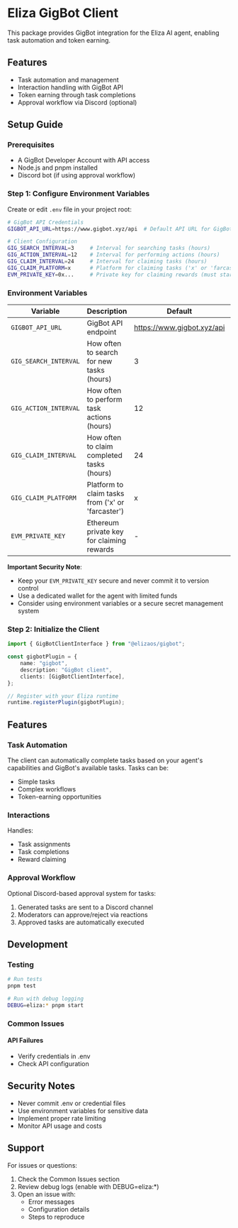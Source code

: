 # Eliza GigBot Client

This package provides GigBot integration for the Eliza AI agent, enabling task automation and token earning.

## Features

- Task automation and management
- Interaction handling with GigBot API
- Token earning through task completions
- Approval workflow via Discord (optional)

## Setup Guide

### Prerequisites

- A GigBot Developer Account with API access
- Node.js and pnpm installed
- Discord bot (if using approval workflow)

### Step 1: Configure Environment Variables

Create or edit `.env` file in your project root:

```bash
# GigBot API Credentials
GIGBOT_API_URL=https://www.gigbot.xyz/api  # Default API URL for GigBot

# Client Configuration
GIG_SEARCH_INTERVAL=3     # Interval for searching tasks (hours)
GIG_ACTION_INTERVAL=12    # Interval for performing actions (hours)
GIG_CLAIM_INTERVAL=24     # Interval for claiming tasks (hours)
GIG_CLAIM_PLATFORM=x      # Platform for claiming tasks ('x' or 'farcaster')
EVM_PRIVATE_KEY=0x...     # Private key for claiming rewards (must start with 0x)

```

### Environment Variables

| Variable | Description | Default | Required |
|----------|-------------|---------|----------|
| `GIGBOT_API_URL` | GigBot API endpoint | https://www.gigbot.xyz/api | No |
| `GIG_SEARCH_INTERVAL` | How often to search for new tasks (hours) | 3 | No |
| `GIG_ACTION_INTERVAL` | How often to perform task actions (hours) | 12 | No |
| `GIG_CLAIM_INTERVAL` | How often to claim completed tasks (hours) | 24 | No |
| `GIG_CLAIM_PLATFORM` | Platform to claim tasks from ('x' or 'farcaster') | x | No |
| `EVM_PRIVATE_KEY` | Ethereum private key for claiming rewards | - | Yes |

**Important Security Note**: 
- Keep your `EVM_PRIVATE_KEY` secure and never commit it to version control
- Use a dedicated wallet for the agent with limited funds
- Consider using environment variables or a secure secret management system

### Step 2: Initialize the Client

```typescript
import { GigBotClientInterface } from "@elizaos/gigbot";

const gigbotPlugin = {
    name: "gigbot",
    description: "GigBot client",
    clients: [GigBotClientInterface],
};

// Register with your Eliza runtime
runtime.registerPlugin(gigbotPlugin);
```

## Features

### Task Automation

The client can automatically complete tasks based on your agent's capabilities and GigBot's available tasks. Tasks can be:
- Simple tasks
- Complex workflows
- Token-earning opportunities

### Interactions

Handles:
- Task assignments
- Task completions
- Reward claiming

### Approval Workflow

Optional Discord-based approval system for tasks:
1. Generated tasks are sent to a Discord channel
2. Moderators can approve/reject via reactions
3. Approved tasks are automatically executed

## Development

### Testing

```bash
# Run tests
pnpm test

# Run with debug logging
DEBUG=eliza:* pnpm start
```

### Common Issues

#### API Failures
- Verify credentials in .env
- Check API configuration

## Security Notes

- Never commit .env or credential files
- Use environment variables for sensitive data
- Implement proper rate limiting
- Monitor API usage and costs

## Support

For issues or questions:
1. Check the Common Issues section
2. Review debug logs (enable with DEBUG=eliza:*)
3. Open an issue with:
   - Error messages
   - Configuration details
   - Steps to reproduce
